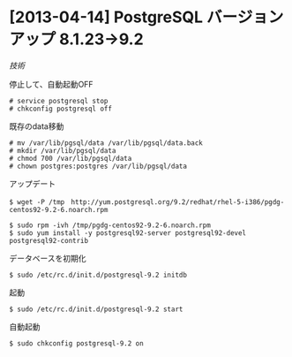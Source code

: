 # [2013-04-14] PostgreSQL バージョンアップ  8.1.23→9.2
_技術_

停止して、自動起動OFF

```
# service postgresql stop
# chkconfig postgresql off
```
既存のdata移動
```
# mv /var/lib/pgsql/data /var/lib/pgsql/data.back
# mkdir /var/lib/pgsql/data
# chmod 700 /var/lib/pgsql/data
# chown postgres:postgres /var/lib/pgsql/data
```

アップデート
```
$ wget -P /tmp　http://yum.postgresql.org/9.2/redhat/rhel-5-i386/pgdg-centos92-9.2-6.noarch.rpm

$ sudo rpm -ivh /tmp/pgdg-centos92-9.2-6.noarch.rpm
$ sudo yum install -y postgresql92-server postgresql92-devel postgresql92-contrib
```

データベースを初期化
```
$ sudo /etc/rc.d/init.d/postgresql-9.2 initdb
```

起動
```
$ sudo /etc/rc.d/init.d/postgresql-9.2 start
```

自動起動
```
$ sudo chkconfig postgresql-9.2 on
```